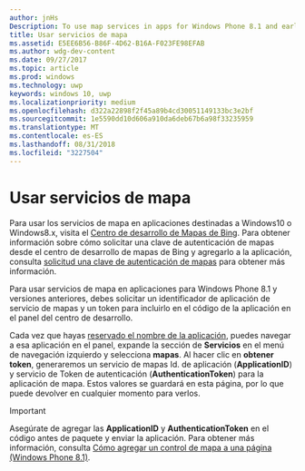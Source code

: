 ```yaml
---
author: jnHs
Description: To use map services in apps for Windows Phone 8.1 and earlier, you need a map service application ID and a token to include in your app's code. You can get this token in the Dev Center dashboard.
title: Usar servicios de mapa
ms.assetid: E5EE6B56-B86F-4D62-B16A-F023FE98EFAB
ms.author: wdg-dev-content
ms.date: 09/27/2017
ms.topic: article
ms.prod: windows
ms.technology: uwp
keywords: windows 10, uwp
ms.localizationpriority: medium
ms.openlocfilehash: d322a22898f2f45a89b4cd30051149133bc3e2bf
ms.sourcegitcommit: 1e5590dd10d606a910da6deb67b6a98f33235959
ms.translationtype: MT
ms.contentlocale: es-ES
ms.lasthandoff: 08/31/2018
ms.locfileid: "3227504"
---
```

# <a name="use-map-services"></a>Usar servicios de mapa

Para usar los servicios de mapa en aplicaciones destinadas a Windows10 o Windows8.x, visita el [Centro de desarrollo de Mapas de Bing](http://go.microsoft.com/fwlink/p/?LinkId=614880). Para obtener información sobre cómo solicitar una clave de autenticación de mapas desde el centro de desarrollo de mapas de Bing y agregarlo a la aplicación, consulta [solicitud una clave de autenticación de mapas](../maps-and-location/authentication-key.md) para obtener más información. 

Para usar servicios de mapa en aplicaciones para Windows Phone 8.1 y versiones anteriores, debes solicitar un identificador de aplicación de servicio de mapas y un token para incluirlo en el código de la aplicación en el panel del centro de desarrollo.

Cada vez que hayas [reservado el nombre de la aplicación](create-your-app-by-reserving-a-name.md), puedes navegar a esa aplicación en el panel, expande la sección de **Servicios** en el menú de navegación izquierdo y selecciona **mapas**. Al hacer clic en **obtener token**, generaremos un servicio de mapas Id. de aplicación (**ApplicationID**) y servicio de Token de autenticación (**AuthenticationToken**) para la aplicación de mapa. Estos valores se guardará en esta página, por lo que puede devolver en cualquier momento para verlos.

> [!IMPORTANT]
> Asegúrate de agregar las **ApplicationID** y **AuthenticationToken** en el código antes de paquete y enviar la aplicación. Para obtener más información, consulta [Cómo agregar un control de mapa a una página (Windows Phone 8.1)](http://go.microsoft.com/fwlink/p/?LinkId=614882).

 

 




